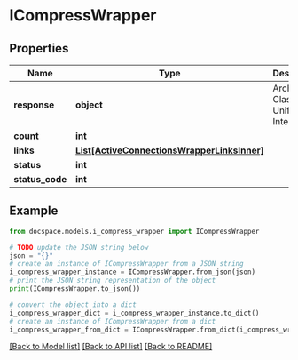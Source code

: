 # ICompressWrapper


## Properties

Name | Type | Description | Notes
------------ | ------------- | ------------- | -------------
**response** | **object** | Archiving Class Unification Interface | [optional] 
**count** | **int** |  | [optional] 
**links** | [**List[ActiveConnectionsWrapperLinksInner]**](ActiveConnectionsWrapperLinksInner.md) |  | [optional] 
**status** | **int** |  | [optional] 
**status_code** | **int** |  | [optional] 

## Example

```python
from docspace.models.i_compress_wrapper import ICompressWrapper

# TODO update the JSON string below
json = "{}"
# create an instance of ICompressWrapper from a JSON string
i_compress_wrapper_instance = ICompressWrapper.from_json(json)
# print the JSON string representation of the object
print(ICompressWrapper.to_json())

# convert the object into a dict
i_compress_wrapper_dict = i_compress_wrapper_instance.to_dict()
# create an instance of ICompressWrapper from a dict
i_compress_wrapper_from_dict = ICompressWrapper.from_dict(i_compress_wrapper_dict)
```
[[Back to Model list]](../README.md#documentation-for-models) [[Back to API list]](../README.md#documentation-for-api-endpoints) [[Back to README]](../README.md)


